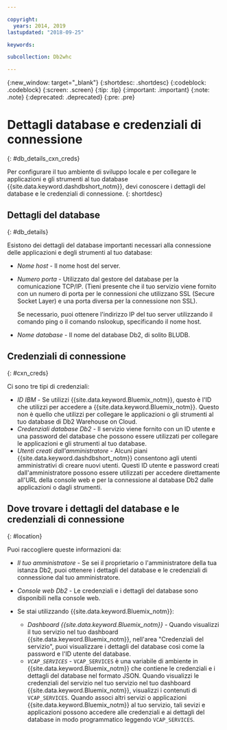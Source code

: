 ```yaml
---

copyright:
  years: 2014, 2019
lastupdated: "2018-09-25"

keywords:

subcollection: Db2whc

---
```


<!-- Attribute definitions --> 
{:new_window: target="_blank"}
{:shortdesc: .shortdesc}
{:codeblock: .codeblock}
{:screen: .screen}
{:tip: .tip}
{:important: .important}
{:note: .note}
{:deprecated: .deprecated}
{:pre: .pre}

# Dettagli database e credenziali di connessione
{: #db_details_cxn_creds}

Per configurare il tuo ambiente di sviluppo locale e per collegare le applicazioni e gli strumenti al tuo database {{site.data.keyword.dashdbshort_notm}}, devi conoscere i dettagli del database e le credenziali di connessione.
{: shortdesc}

## Dettagli del database
{: #db_details}

Esistono dei dettagli del database importanti necessari alla connessione delle applicazioni e degli strumenti al tuo database:

- *Nome host* - Il nome host del server.
- *Numero porta* - Utilizzato dal gestore del database per la comunicazione TCP/IP. (Tieni presente che il tuo servizio viene fornito con un numero di porta per le connessioni che utilizzano SSL (Secure Socket Layer) e una porta diversa per la connessione non SSL).

   Se necessario, puoi ottenere l'indirizzo IP del tuo server utilizzando il comando ping o il comando nslookup, specificando il nome host.
- *Nome database* - Il nome del database Db2, di solito BLUDB.

## Credenziali di connessione
{: #cxn_creds}

Ci sono tre tipi di credenziali:

- *ID IBM* - Se utilizzi {{site.data.keyword.Bluemix_notm}}, questo è l'ID che utilizzi per accedere a {{site.data.keyword.Bluemix_notm}}. Questo non è quello che utilizzi per collegare le applicazioni o gli strumenti al tuo database di Db2 Warehouse on Cloud.
- *Credenziali database Db2* - Il servizio viene fornito con un ID utente e una password del database che possono essere utilizzati per collegare le applicazioni e gli strumenti al tuo database.
- *Utenti creati dall'amministratore* - Alcuni piani {{site.data.keyword.dashdbshort_notm}} consentono agli utenti amministrativi di creare nuovi utenti. Questi ID utente e password creati dall'amministratore possono essere utilizzati per accedere direttamente all'URL della console web e per la connessione al database Db2 dalle applicazioni o dagli strumenti.

## Dove trovare i dettagli del database e le credenziali di connessione
{: #location}

Puoi raccogliere queste informazioni da:

- *Il tuo amministratore* - Se sei il proprietario o l'amministratore della tua istanza Db2, puoi ottenere i dettagli del database e le credenziali di connessione dal tuo amministratore.
- *Console web Db2* - Le credenziali e i dettagli del database sono disponibili nella console web.
- Se stai utilizzando {{site.data.keyword.Bluemix_notm}}: 
   
   - *Dashboard {{site.data.keyword.Bluemix_notm}}* - Quando visualizzi il tuo servizio nel tuo dashboard {{site.data.keyword.Bluemix_notm}}, nell'area "Credenziali del servizio", puoi visualizzare i dettagli del database così come la password e l'ID utente del database.
   - *`VCAP_SERVICES`* - `VCAP_SERVICES` è una variabile di ambiente in {{site.data.keyword.Bluemix_notm}} che contiene le credenziali e i dettagli del database nel formato JSON. Quando visualizzi le credenziali del servizio nel tuo servizio nel tuo dashboard {{site.data.keyword.Bluemix_notm}}, visualizzi i contenuti di `VCAP_SERVICES`. Quando associ altri servizi o applicazioni {{site.data.keyword.Bluemix_notm}} al tuo servizio, tali sevizi e applicazioni possono accedere alle credenziali e ai dettagli del database in modo programmatico leggendo `VCAP_SERVICES`.
